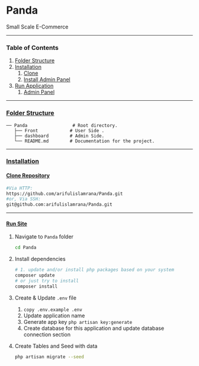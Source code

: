 # Panda
Small Scale E-Commerce

___

### Table of Contents

1. [Folder Structure](#folder-structure)
2. [Installation](#installation)
    1. [Clone](#clone)
    2. [Install Admin Panel](#install-admin-panel)
3. [Run Application](#run-application)
    1. [Admin Panel](#run-project)

___

### <a href="#folder-structure">Folder Structure</a>

   ```
  ── Panda                 # Root directory.
      ├── Front            # User Side .
      ├── dashboard        # Admin Side.
      └── README.md        # Documentation for the project.
   ```

___

### <a href="#installation">Installation</a>

#### <a href="#clone-repository">Clone Repository</a>

```bash
#Via HTTP:
https://github.com/arifulislamrana/Panda.git
#or, Via SSH:
git@github.com:arifulislamrana/Panda.git
```

___

#### <a href="#install-admin-panel">Run Site</a>

1. Navigate to `Panda` folder
   ```bash
   cd Panda
   ```
2. Install dependencies
   ```bash
   # 1. update and/or install php packages based on your system
   composer update
   # or just try to install
   composer install

   ```
3. Create & Update `.env` file
    1. ``` copy .env.example .env ```
    2. Update application name
    3. Generate app key `php artisan key:generate`
    3. Create database for this application and update database connection section


4. Create Tables and Seed with data
   ```bash
   php artisan migrate --seed
   ``````
